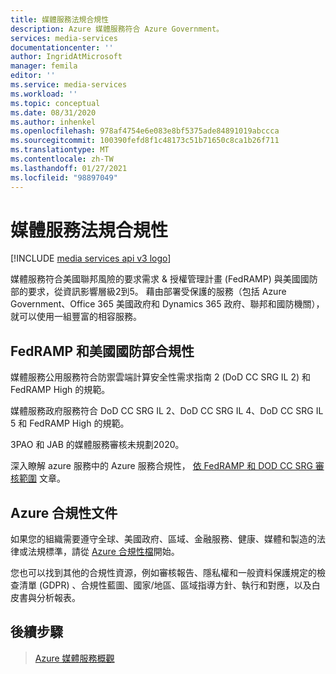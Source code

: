 ```yaml
---
title: 媒體服務法規合規性
description: Azure 媒體服務符合 Azure Government。
services: media-services
documentationcenter: ''
author: IngridAtMicrosoft
manager: femila
editor: ''
ms.service: media-services
ms.workload: ''
ms.topic: conceptual
ms.date: 08/31/2020
ms.author: inhenkel
ms.openlocfilehash: 978af4754e6e083e8bf5375ade84891019abccca
ms.sourcegitcommit: 100390fefd8f1c48173c51b71650c8ca1b26f711
ms.translationtype: MT
ms.contentlocale: zh-TW
ms.lasthandoff: 01/27/2021
ms.locfileid: "98897049"
---
```

# <a name="media-services-regulatory-compliance"></a>媒體服務法規合規性

[!INCLUDE [media services api v3 logo](./includes/v3-hr.md)]

媒體服務符合美國聯邦風險的要求需求 & 授權管理計畫 (FedRAMP) 與美國國防部的要求，從資訊影響層級2到5。 藉由部署受保護的服務（包括 Azure Government、Office 365 美國政府和 Dynamics 365 政府、聯邦和國防機關），就可以使用一組豐富的相容服務。

## <a name="fedramp-and-us-department-of-defense-compliance"></a>FedRAMP 和美國國防部合規性

媒體服務公用服務符合防禦雲端計算安全性需求指南 2 (DoD CC SRG IL 2) 和 FedRAMP High 的規範。

媒體服務政府服務符合 DoD CC SRG IL 2、DoD CC SRG IL 4、DoD CC SRG IL 5 和 FedRAMP High 的規範。

3PAO 和 JAB 的媒體服務審核未規劃2020。

深入瞭解 azure 服務中的 Azure 服務合規性， [依 FedRAMP 和 DOD CC SRG 審核範圍](../../azure-government/compliance/azure-services-in-fedramp-auditscope.md) 文章。

## <a name="azure-compliance-documentation"></a>Azure 合規性文件

如果您的組織需要遵守全球、美國政府、區域、金融服務、健康、媒體和製造的法律或法規標準，請從 [Azure 合規性檔](../../compliance/index.yml)開始。

您也可以找到其他的合規性資源，例如審核報告、隱私權和一般資料保護規定的檢查清單 (GDPR) 、合規性藍圖、國家/地區、區域指導方針、執行和對應，以及白皮書與分析報表。

## <a name="next-steps"></a>後續步驟

> [Azure 媒體服務概觀](media-services-overview.md)